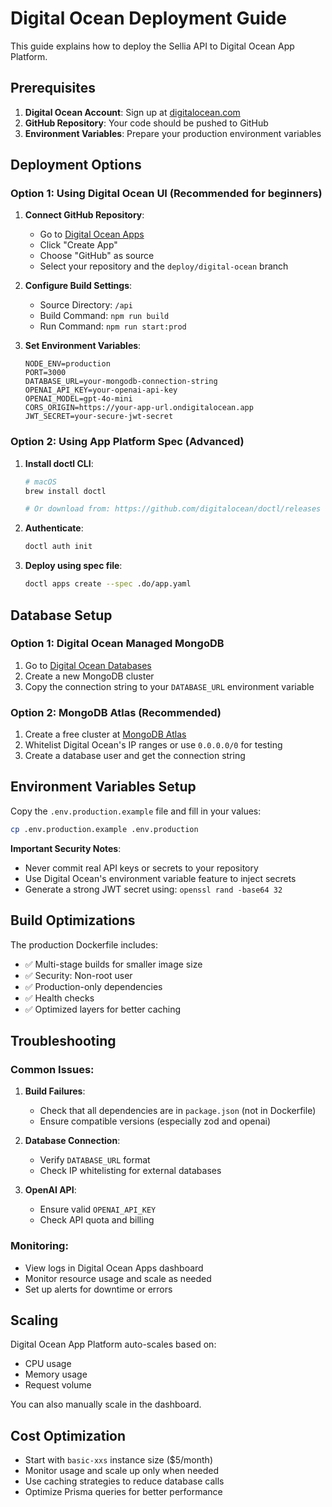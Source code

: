 # Digital Ocean Deployment Guide

This guide explains how to deploy the Sellia API to Digital Ocean App Platform.

## Prerequisites

1. **Digital Ocean Account**: Sign up at [digitalocean.com](https://digitalocean.com)
2. **GitHub Repository**: Your code should be pushed to GitHub
3. **Environment Variables**: Prepare your production environment variables

## Deployment Options

### Option 1: Using Digital Ocean UI (Recommended for beginners)

1. **Connect GitHub Repository**:
   - Go to [Digital Ocean Apps](https://cloud.digitalocean.com/apps)
   - Click "Create App"
   - Choose "GitHub" as source
   - Select your repository and the `deploy/digital-ocean` branch

2. **Configure Build Settings**:
   - Source Directory: `/api`
   - Build Command: `npm run build`
   - Run Command: `npm run start:prod`

3. **Set Environment Variables**:
   ```
   NODE_ENV=production
   PORT=3000
   DATABASE_URL=your-mongodb-connection-string
   OPENAI_API_KEY=your-openai-api-key
   OPENAI_MODEL=gpt-4o-mini
   CORS_ORIGIN=https://your-app-url.ondigitalocean.app
   JWT_SECRET=your-secure-jwt-secret
   ```

### Option 2: Using App Platform Spec (Advanced)

1. **Install doctl CLI**:
   ```bash
   # macOS
   brew install doctl
   
   # Or download from: https://github.com/digitalocean/doctl/releases
   ```

2. **Authenticate**:
   ```bash
   doctl auth init
   ```

3. **Deploy using spec file**:
   ```bash
   doctl apps create --spec .do/app.yaml
   ```

## Database Setup

### Option 1: Digital Ocean Managed MongoDB
1. Go to [Digital Ocean Databases](https://cloud.digitalocean.com/databases)
2. Create a new MongoDB cluster
3. Copy the connection string to your `DATABASE_URL` environment variable

### Option 2: MongoDB Atlas (Recommended)
1. Create a free cluster at [MongoDB Atlas](https://cloud.mongodb.com)
2. Whitelist Digital Ocean's IP ranges or use `0.0.0.0/0` for testing
3. Create a database user and get the connection string

## Environment Variables Setup

Copy the `.env.production.example` file and fill in your values:

```bash
cp .env.production.example .env.production
```

**Important Security Notes**:
- Never commit real API keys or secrets to your repository
- Use Digital Ocean's environment variable feature to inject secrets
- Generate a strong JWT secret using: `openssl rand -base64 32`

## Build Optimizations

The production Dockerfile includes:
- ✅ Multi-stage builds for smaller image size
- ✅ Security: Non-root user
- ✅ Production-only dependencies
- ✅ Health checks
- ✅ Optimized layers for better caching

## Troubleshooting

### Common Issues:

1. **Build Failures**:
   - Check that all dependencies are in `package.json` (not in Dockerfile)
   - Ensure compatible versions (especially zod and openai)

2. **Database Connection**:
   - Verify `DATABASE_URL` format
   - Check IP whitelisting for external databases

3. **OpenAI API**:
   - Ensure valid `OPENAI_API_KEY`
   - Check API quota and billing

### Monitoring:

- View logs in Digital Ocean Apps dashboard
- Monitor resource usage and scale as needed
- Set up alerts for downtime or errors

## Scaling

Digital Ocean App Platform auto-scales based on:
- CPU usage
- Memory usage
- Request volume

You can also manually scale in the dashboard.

## Cost Optimization

- Start with `basic-xxs` instance size ($5/month)
- Monitor usage and scale up only when needed
- Use caching strategies to reduce database calls
- Optimize Prisma queries for better performance